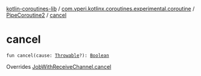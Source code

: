 [kotlin-coroutines-lib](../../index.md) / [com.vperi.kotlinx.coroutines.experimental.coroutine](../index.md) / [PipeCoroutine2](index.md) / [cancel](./cancel.md)

# cancel

`fun cancel(cause: `[`Throwable`](https://kotlinlang.org/api/latest/jvm/stdlib/kotlin/-throwable/index.html)`?): `[`Boolean`](https://kotlinlang.org/api/latest/jvm/stdlib/kotlin/-boolean/index.html)

Overrides [JobWithReceiveChannel.cancel](../-job-with-receive-channel/cancel.md)

